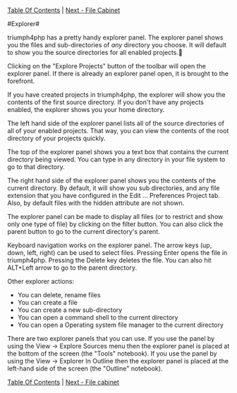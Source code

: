 [Table Of Contents](/#toc) | [Next - File Cabinet](/file-cabinet/)

#Explorer#

triumph4php has a pretty handy explorer panel. The explorer panel shows
you the files and sub-directories of *any* directory you choose. It will
default to show you the source directories for all enabled projects.

Clicking on the "Explore Projects" button of the toolbar will open
the explorer panel.  If there is already an explorer panel open, it 
is brought to the forefront.

If you have created projects in triumph4php, the explorer will show you
the contents of the first source directory. If you don't have any projects
enabled, the explorer shows you your home directory.

The left hand side of the explorer panel lists all of the source directories
of all of your enabled projects.  That way, you can view the contents of
the root directory of your projects quickly.

The top of the explorer panel shows you a text box that contains the current
directory being viewed. You can type in any directory in your file system
to go to that directory.

The right hand side of the explorer panel shows you the contents of the
current directory. By default, it will show you sub directories, and any file
extension that you have configured in the Edit ... Preferences Project tab. Also, by
default files with the hidden attribute are not shown.

The explorer panel can be made to display all files (or to restrict and show
only one type of file) by clicking on the filter button.  You can also
click the parent button to go to the current directory's parent.

Keyboard navigation works on the explorer panel.  The arrow keys  (up, down, left,
right) can be used to select files. Pressing Enter opens the file in 
triumph4php.  Pressing the Delete key deletes the file.  You can also hit
ALT+Left arrow to go to the parent directory.

Other explorer actions:

  * You can delete, rename files
  * You can create a file
  * You can create a new sub-directory
  * You can open a command shell to the current directory
  * You can open a Operating system file manager to the current directory

There are two explorer panels that you can use. If you use the panel
by using the View -> Explore Sources menu then the explorer panel is placed
at the bottom of the screen (the "Tools" notebook). If you use the panel
by using the View -> Explorer In Outline then the explorer panel is placed
at the left-hand side of the screen (the "Outline" notebook). 


[Table Of Contents](/#toc) | [Next - File cabinet](/file-cabinet/)